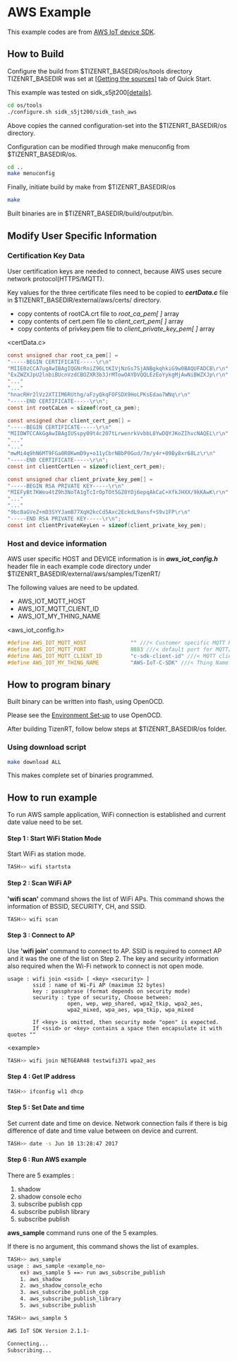 # AWS Example
This example codes are from [AWS IoT device SDK](https://github.com/aws/aws-iot-device-sdk-embedded-C).

## How to Build
Configure the build from $TIZENRT_BASEDIR/os/tools directory
TIZENRT_BASEDIR was set at [[Getting the sources]](../../../README.md#getting-the-sources) tab of Quick Start.

This example was tested on sidk_s5jt200[[details]](../../../build/configs/sidk_s5jt200/README.md).

```bash
cd os/tools
./configure.sh sidk_s5jt200/sidk_tash_aws
```

Above copies the canned configuration-set into the $TIZENRT_BASEDIR/os directory.

Configuration can be modified through make menuconfig from $TIZENRT_BASEDIR/os.
```bash
cd ..
make menuconfig
```

Finally, initiate build by make from $TIZENRT_BASEDIR/os
```bash
make
```

Built binaries are in $TIZENRT_BASEDIR/build/output/bin.


## Modify User Specific Information
### Certification Key Data
User certification keys are needed to connect, because AWS uses secure network protocol(HTTPS/MQTT).

Key values for the three certificate files need to be copied to ***certData.c*** file in $TIZENRT_BASEDIR/external/aws/certs/ directory.
- copy contents of rootCA.crt file to *root_ca_pem[ ]* array
- copy contents of cert.pem file to *client_cert_pem[ ]* array
- copy contents of privkey.pem file to *client_private_key_pem[ ]* array

<certData.c>
```c
const unsigned char root_ca_pem[] =
"-----BEGIN CERTIFICATE-----\r\n"
"MIIE0zCCA7ugAwIBAgIQGNrRniZ96LtKIVjNzGs7SjANBgkqhkiG9w0BAQUFADCB\r\n"
"ExZWZXJpU2lnbiBUcnVzdCBOZXR3b3JrMTowOAYDVQQLEzEoYykgMjAwNiBWZXJp\r\n"
"..."
"..."
"hnacRHr2lVz2XTIIM6RUthg/aFzyQkqFOFSDX9HoLPKsEdao7WNq\r\n"
"-----END CERTIFICATE-----\r\n";
const int rootCaLen = sizeof(root_ca_pem);

const unsigned char client_cert_pem[] =
"-----BEGIN CERTIFICATE-----\r\n"
"MIIDWTCCAkGgAwIBAgIUSspy09t4c2O7tLrwenrkVvbbL8YwDQYJKoZIhvcNAQEL\r\n"
"..."
"..."
"mwMi4q9hN6MT9FGa0R0KwmD9y+o11yCbrNBbP0Gud/7m/y4r+09By8xr68Lz\r\n"
"-----END CERTIFICATE-----\r\n";
const int clientCertLen = sizeof(client_cert_pem);

const unsigned char client_private_key_pem[] =
"-----BEGIN RSA PRIVATE KEY-----\r\n"
"MIEFyBt7KWeu4tZ9h3NoTA1gTcIrOpTOt5GZ0YOj6epqAkCaC+XfkJHXX/9kKAwK\r\n"
"..."
"..."
"9bc8aGVeZ+mD3SYYJamB77XqH2kcCd5Axc2EckdL9ansf+S9v1FP\r\n"
"-----END RSA PRIVATE KEY-----\r\n";
const int clientPrivateKeyLen = sizeof(client_private_key_pem);
```

### Host and device information
AWS user specific HOST and DEVICE information is in ***aws_iot_config.h*** header file in each example code directory under $TIZENRT_BASEDIR/external/aws/samples/TizenRT/

The following values are need to be updated.
- AWS_IOT_MQTT_HOST
- AWS_IOT_MQTT_CLIENT_ID
- AWS_IOT_MY_THING_NAME

<aws_iot_config.h>
```c
#define AWS_IOT_MQTT_HOST              "" ///< Customer specific MQTT HOST. The same will be used for Thing Shadow
#define AWS_IOT_MQTT_PORT              8883 ///< default port for MQTT/S
#define AWS_IOT_MQTT_CLIENT_ID         "c-sdk-client-id" ///< MQTT client ID should be unique for every device
#define AWS_IOT_MY_THING_NAME          "AWS-IoT-C-SDK" ///< Thing Name of the Shadow this device is associated with
```

## How to program binary
Built binary can be written into flash, using OpenOCD.

Please see the [Environment Set-up](../../../build/configs/sidk_s5jt200/README.md#environment-set-up) to use OpenOCD.

After building TizenRT, follow below steps at $TIZENRT_BASEDIR/os folder.

### Using download script

```bash
make download ALL
```
This makes complete set of binaries programmed.


## How to run example
To run AWS sample application, WiFi connection is established and current date value need to be set.

#### Step 1 : Start WiFi Station Mode
Start WiFi as station mode.
```bash
TASH>> wifi startsta
```
#### Step 2 : Scan WiFi AP
**'wifi scan'** command shows the list of WiFi APs.
This command shows the information of BSSID, SECURITY, CH, and SSID.

```bash
TASH>> wifi scan
```
#### Step 3 : Connect to AP
Use **'wifi join'** command to connect to AP.
SSID is required to connect AP and it was the one of the list on Step 2.
The key and security information also required when the Wi-Fi network to connect is not open mode.

```
usage : wifi join <ssid> [ <key> <security> ] 
        ssid : name of Wi-Fi AP (maximum 32 bytes) 
        key : passphrase (format depends on security mode)
        security : type of security, Choose between:
                   open, wep, wep_shared, wpa2_tkip, wpa2_aes,
                   wpa2_mixed, wpa_aes, wpa_tkip, wpa_mixed

        If <key> is omitted, then security mode "open" is expected.
        If <ssid> or <key> contains a space then encapsulate it with quotes ""
```

\<example\>
```bash
TASH>> wifi join NETGEAR48 testwifi371 wpa2_aes
```
#### Step 4 : Get IP address
```bash
TASH>> ifconfig wl1 dhcp
```
#### Step 5 : Set Date and time
Set current date and time on device. Network connection fails if there is big difference of date and time value between on device and current.
```bash
TASH>> date -s Jun 10 13:28:47 2017
```
#### Step 6 : Run AWS example
There are 5 examples :
1. shadow
2. shadow console echo
3. subscribe publish cpp
4. subscribe publish library
5. subscribe publish

**aws_sample** command runs one of the 5 examples.

If there is no argument, this command shows the list of examples.

```bash
TASH>> aws_sample
usage : aws_sample <example_no>
    ex) aws_sample 5 ==> run aws_subscribe_publish
    1. aws_shadow
    2. aws_shadow_console_echo
    3. aws_subscribe_publish_cpp
    4. aws_subscribe_publish_library
    5. aws_subscribe_publish

TASH>> aws_sample 5

AWS IoT SDK Version 2.1.1-

Connecting...
Subscribing...
```
